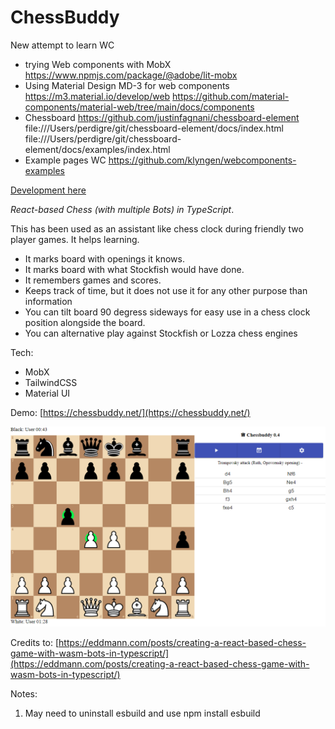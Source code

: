 # ChessBuddy

New attempt to learn WC
- trying Web components with MobX
https://www.npmjs.com/package/@adobe/lit-mobx
- Using Material Design MD-3 for web components
https://m3.material.io/develop/web
https://github.com/material-components/material-web/tree/main/docs/components
- Chessboard 
https://github.com/justinfagnani/chessboard-element
file:///Users/perdigre/git/chessboard-element/docs/index.html
file:///Users/perdigre/git/chessboard-element/docs/examples/index.html
- Example pages WC 
https://github.com/klyngen/webcomponents-examples




[Development here](doc/dev.md)

_React-based Chess (with multiple Bots) in TypeScript_.

This has been used as an assistant like chess clock during friendly two player games. It helps learning.

- It marks board with openings it knows.
- It marks board with what Stockfish would have done.
- It remembers games and scores.
- Keeps track of time, but it does not use it for any other purpose than information
- You can tilt board 90 degress sideways for easy use in a chess clock position alongside the board.
- You can alternative play against Stockfish or Lozza chess engines

Tech:
- MobX
- TailwindCSS
- Material UI

Demo: [https://chessbuddy.net/](https://chessbuddy.net/)<br>

![Chessbuddy](doc/chessbuddy.png)

Credits to:
[https://eddmann.com/posts/creating-a-react-based-chess-game-with-wasm-bots-in-typescript/](https://eddmann.com/posts/creating-a-react-based-chess-game-with-wasm-bots-in-typescript/)

Notes:
1. May need to uninstall esbuild and use npm install esbuild
